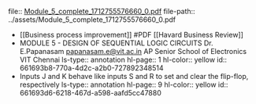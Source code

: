 file:: [Module_5_complete_1712755576660_0.pdf](../assets/Module_5_complete_1712755576660_0.pdf)
file-path:: ../assets/Module_5_complete_1712755576660_0.pdf

- [[Business process improvement]] #PDF [[Havard Business Review]]
- MODULE 5 - DESIGN OF SEQUENTIAL LOGIC CIRCUITS Dr. E.Papanasam papanasam.e@vit.ac.in AP Senior School of Electronics VIT Chennai
  ls-type:: annotation
  hl-page:: 1
  hl-color:: yellow
  id:: 661693b8-770a-4d2c-a2b0-727892348514
- Inputs J and K behave like inputs S and R to set and clear the flip-flop, respectively
  ls-type:: annotation
  hl-page:: 9
  hl-color:: yellow
  id:: 661693d6-6218-467d-a598-aafd5cc47880